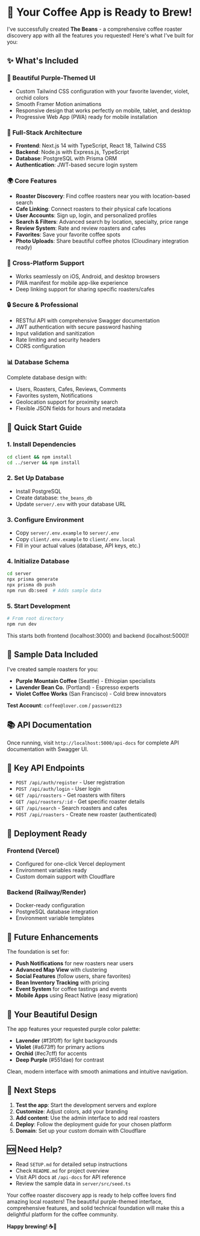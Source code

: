 # 🎉 Your Coffee App is Ready to Brew!

I've successfully created **The Beans** - a comprehensive coffee roaster discovery app with all the features you requested! Here's what I've built for you:

## ✨ What's Included

### 🎨 **Beautiful Purple-Themed UI**
- Custom Tailwind CSS configuration with your favorite lavender, violet, orchid colors
- Smooth Framer Motion animations
- Responsive design that works perfectly on mobile, tablet, and desktop
- Progressive Web App (PWA) ready for mobile installation

### 🚀 **Full-Stack Architecture**
- **Frontend**: Next.js 14 with TypeScript, React 18, Tailwind CSS
- **Backend**: Node.js with Express.js, TypeScript
- **Database**: PostgreSQL with Prisma ORM
- **Authentication**: JWT-based secure login system

### 🌍 **Core Features**
- **Roaster Discovery**: Find coffee roasters near you with location-based search
- **Cafe Linking**: Connect roasters to their physical cafe locations
- **User Accounts**: Sign up, login, and personalized profiles
- **Search & Filters**: Advanced search by location, specialty, price range
- **Review System**: Rate and review roasters and cafes
- **Favorites**: Save your favorite coffee spots
- **Photo Uploads**: Share beautiful coffee photos (Cloudinary integration ready)

### 📱 **Cross-Platform Support**
- Works seamlessly on iOS, Android, and desktop browsers
- PWA manifest for mobile app-like experience
- Deep linking support for sharing specific roasters/cafes

### 🔒 **Secure & Professional**
- RESTful API with comprehensive Swagger documentation
- JWT authentication with secure password hashing
- Input validation and sanitization
- Rate limiting and security headers
- CORS configuration

### 📊 **Database Schema**
Complete database design with:
- Users, Roasters, Cafes, Reviews, Comments
- Favorites system, Notifications
- Geolocation support for proximity search
- Flexible JSON fields for hours and metadata

## 🚀 **Quick Start Guide**

### 1. **Install Dependencies**
```bash
cd client && npm install
cd ../server && npm install
```

### 2. **Set Up Database**
- Install PostgreSQL
- Create database: `the_beans_db`
- Update `server/.env` with your database URL

### 3. **Configure Environment**
- Copy `server/.env.example` to `server/.env`
- Copy `client/.env.example` to `client/.env.local`
- Fill in your actual values (database, API keys, etc.)

### 4. **Initialize Database**
```bash
cd server
npx prisma generate
npx prisma db push
npm run db:seed  # Adds sample data
```

### 5. **Start Development**
```bash
# From root directory
npm run dev
```

This starts both frontend (localhost:3000) and backend (localhost:5000)!

## 🌟 **Sample Data Included**

I've created sample roasters for you:
- **Purple Mountain Coffee** (Seattle) - Ethiopian specialists
- **Lavender Bean Co.** (Portland) - Espresso experts  
- **Violet Coffee Works** (San Francisco) - Cold brew innovators

**Test Account**: `coffee@lover.com` / `password123`

## 📚 **API Documentation**

Once running, visit `http://localhost:5000/api-docs` for complete API documentation with Swagger UI.

## 🎯 **Key API Endpoints**

- `POST /api/auth/register` - User registration
- `POST /api/auth/login` - User login
- `GET /api/roasters` - Get roasters with filters
- `GET /api/roasters/:id` - Get specific roaster details
- `GET /api/search` - Search roasters and cafes
- `POST /api/roasters` - Create new roaster (authenticated)

## 🚀 **Deployment Ready**

### **Frontend (Vercel)**
- Configured for one-click Vercel deployment
- Environment variables ready
- Custom domain support with Cloudflare

### **Backend (Railway/Render)**
- Docker-ready configuration
- PostgreSQL database integration
- Environment variable templates

## 🔮 **Future Enhancements**

The foundation is set for:
- **Push Notifications** for new roasters near users
- **Advanced Map View** with clustering
- **Social Features** (follow users, share favorites)
- **Bean Inventory Tracking** with pricing
- **Event System** for coffee tastings and events
- **Mobile Apps** using React Native (easy migration)

## 💜 **Your Beautiful Design**

The app features your requested purple color palette:
- **Lavender** (#f3f0ff) for light backgrounds
- **Violet** (#a673ff) for primary actions  
- **Orchid** (#ec7cff) for accents
- **Deep Purple** (#551dae) for contrast

Clean, modern interface with smooth animations and intuitive navigation.

## 📱 **Next Steps**

1. **Test the app**: Start the development servers and explore
2. **Customize**: Adjust colors, add your branding
3. **Add content**: Use the admin interface to add real roasters
4. **Deploy**: Follow the deployment guide for your chosen platform
5. **Domain**: Set up your custom domain with Cloudflare

## 🆘 **Need Help?**

- Read `SETUP.md` for detailed setup instructions
- Check `README.md` for project overview
- Visit API docs at `/api-docs` for API reference
- Review the sample data in `server/src/seed.ts`

Your coffee roaster discovery app is ready to help coffee lovers find amazing local roasters! The beautiful purple-themed interface, comprehensive features, and solid technical foundation will make this a delightful platform for the coffee community.

**Happy brewing! ☕💜**
